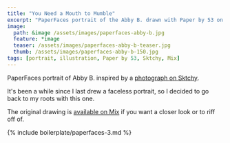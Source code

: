 ```yaml
---
title: "You Need a Mouth to Mumble"
excerpt: "PaperFaces portrait of the Abby B. drawn with Paper by 53 on an iPad."
image: 
  path: &image /assets/images/paperfaces-abby-b.jpg 
  feature: *image
  teaser: /assets/images/paperfaces-abby-b-teaser.jpg
  thumb: /assets/images/paperfaces-abby-b-150.jpg
tags: [portrait, illustration, Paper by 53, Sktchy, Mix]
---
```


PaperFaces portrait of Abby B. inspired by a [photograph on Sktchy](http://sktchy.com/yCCAgH).

It's been a while since I last drew a faceless portrait, so I decided to go back to my roots with this one.

The original drawing is [available on Mix](https://mix.fiftythree.com/11098-Michael-Rose/751119/remixes) if you want a closer look or to riff off of.

{% include boilerplate/paperfaces-3.md %}

